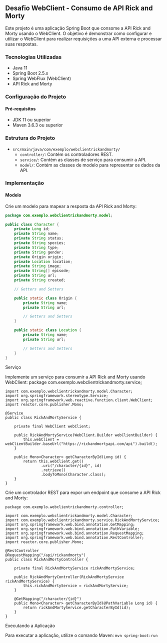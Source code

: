 ## Desafio WebClient - Consumo de API Rick and Morty

Este projeto é uma aplicação Spring Boot que consome a API Rick and Morty usando o WebClient. O objetivo é demonstrar como configurar e utilizar o WebClient para realizar requisições a uma API externa e processar suas respostas.

### Tecnologias Utilizadas

- Java 11
- Spring Boot 2.5.x
- Spring WebFlux (WebClient)
- API Rick and Morty

### Configuração do Projeto

#### Pré-requisitos

- JDK 11 ou superior
- Maven 3.6.3 ou superior

### Estrutura do Projeto

- `src/main/java/com/exemplo/webclientrickandmorty/`
  - `controller/`: Contém os controladores REST.
  - `service/`: Contém as classes de serviço para consumir a API.
  - `model/`: Contém as classes de modelo para representar os dados da API.

### Implementação

#### Modelo

Crie um modelo para mapear a resposta da API Rick and Morty:

```java
package com.exemplo.webclientrickandmorty.model;

public class Character {
    private Long id;
    private String name;
    private String status;
    private String species;
    private String type;
    private String gender;
    private Origin origin;
    private Location location;
    private String image;
    private String[] episode;
    private String url;
    private String created;

    // Getters and Setters

    public static class Origin {
        private String name;
        private String url;

        // Getters and Setters
    }

    public static class Location {
        private String name;
        private String url;

        // Getters and Setters
    }
}
```
Serviço

Implemente um serviço para consumir a API Rick and Morty usando WebClient:
package com.exemplo.webclientrickandmorty.service;
```
import com.exemplo.webclientrickandmorty.model.Character;
import org.springframework.stereotype.Service;
import org.springframework.web.reactive.function.client.WebClient;
import reactor.core.publisher.Mono;

@Service
public class RickAndMortyService {

    private final WebClient webClient;

    public RickAndMortyService(WebClient.Builder webClientBuilder) {
        this.webClient = webClientBuilder.baseUrl("https://rickandmortyapi.com/api").build();
    }

    public Mono<Character> getCharacterById(Long id) {
        return this.webClient.get()
                .uri("/character/{id}", id)
                .retrieve()
                .bodyToMono(Character.class);
    }
}
```
Crie um controlador REST para expor um endpoint que consome a API Rick and Morty:
```
package com.exemplo.webclientrickandmorty.controller;

import com.exemplo.webclientrickandmorty.model.Character;
import com.exemplo.webclientrickandmorty.service.RickAndMortyService;
import org.springframework.web.bind.annotation.GetMapping;
import org.springframework.web.bind.annotation.PathVariable;
import org.springframework.web.bind.annotation.RequestMapping;
import org.springframework.web.bind.annotation.RestController;
import reactor.core.publisher.Mono;

@RestController
@RequestMapping("/api/rickandmorty")
public class RickAndMortyController {

    private final RickAndMortyService rickAndMortyService;

    public RickAndMortyController(RickAndMortyService rickAndMortyService) {
        this.rickAndMortyService = rickAndMortyService;
    }

    @GetMapping("/character/{id}")
    public Mono<Character> getCharacterById(@PathVariable Long id) {
        return rickAndMortyService.getCharacterById(id);
    }
}
```
Executando a Aplicação

Para executar a aplicação, utilize o comando Maven:
```mvn spring-boot:run```
